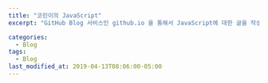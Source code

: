 ```yaml
---
title: "코린이의 JavaScript"
excerpt: "GitHub Blog 서비스인 github.io 을 통해서 JavaScript에 대한 글을 작성해보자"

categories:
  - Blog
tags:
  - Blog
last_modified_at: 2019-04-13T08:06:00-05:00
---
```

